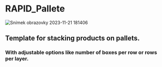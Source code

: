 # RAPID_Pallete
![Snímek obrazovky 2023-11-21 181406](https://github.com/Zollman94/RAPID_Pallete/assets/140598268/bcc58f75-f98a-41f1-a0d9-52d655d972b0)
## Template for stacking products on pallets.
### With adjustable options like number of boxes per row or rows per layer.
